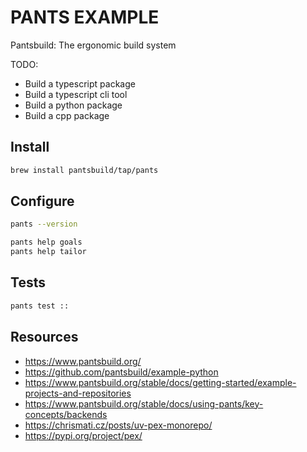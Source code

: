 # PANTS EXAMPLE

Pantsbuild: The ergonomic build system

TODO:

* Build a typescript package
* Build a typescript cli tool
* Build a python package
* Build a cpp package

## Install

```sh
brew install pantsbuild/tap/pants
```

## Configure

```sh
pants --version

pants help goals
pants help tailor
```

## Tests

```sh
pants test ::  
```


## Resources

* https://www.pantsbuild.org/
* https://github.com/pantsbuild/example-python
* https://www.pantsbuild.org/stable/docs/getting-started/example-projects-and-repositories
* https://www.pantsbuild.org/stable/docs/using-pants/key-concepts/backends
* https://chrismati.cz/posts/uv-pex-monorepo/
* https://pypi.org/project/pex/